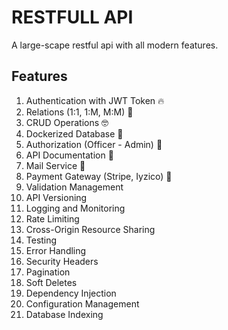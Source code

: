 # RESTFULL API
A large-scape restful api with all modern features.

## Features
1. Authentication with JWT Token 🔥
2. Relations (1:1, 1:M, M:M) 🤯
3. CRUD Operations 🤓
4. Dockerized Database 🚀
5. Authorization (Officer - Admin) 🔐
6. API Documentation  📘
7. Mail Service 📧
8. Payment Gateway (Stripe, Iyzico) 💸
9. Validation Management 
10. API Versioning
11. Logging and Monitoring
12. Rate Limiting
13. Cross-Origin Resource Sharing
14. Testing
15. Error Handling
16. Security Headers
17. Pagination
18. Soft Deletes
19. Dependency Injection
20. Configuration Management
21. Database Indexing


